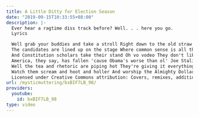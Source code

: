 ```yaml
---
title: A Little Ditty for Election Season
date: "2019-09-15T10:33:55+08:00"
description: |-
  Ever hear a ragtime diss track before? Well. . . here you go.
  Lyrics

  Well grab your buddies and take a stroll Right down to the old straw poll It's election season in Wonderland Well the Mad Hatter and the March Hare And their tea party buddies will all be there It's election season in wonderland
  The candidates are lined up on the stage Where common sense is all the rage
  And Constitution scholars take their stand Oh vo vodeo They don't like Commies in the Grand Old Party Just like in the days of Joe McCarthy It's election season in Wonderland Now the Cheshire Cat will moderate At the beginning of the great debate It's election season in Wonderland He'll sit and smile while they prattle away And bash the Left and the poor and gay It's election season in Wonderland!
  America, they say, has fallen 'cause Obama's worse than ol' Joe Stalin But they are ready to lend us all a hand Oh vo vodeo They'd shift the world right off it's axis For deregulation and lower taxes It's election season in Wonderland
  Well the tea and rhetoric are piping hot They're giving it everything they've got It's election season in Wonderland On the other side of the looking glass Where they ain't afraid to talk out their ass It's election season in Wonderland
  Watch them scream and hoot and holler And worship the Almighty Dollar But don't jump on the wagon with their band Cast a vote for jobs and schools Not for those Tea Party fools It's election season in Wonder- Election season in Wonder- Election season in Wonderland!
  Licensed under Creative Commons attribution: Covers, remixes, additional lyrics etc Enthusiastically Encouraged!
url: /mysticmuttering/bxBIF7LB_98/
providers:
  youtube:
    id: bxBIF7LB_98
type: video
---
```

